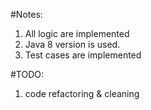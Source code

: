 #Notes:

1) All logic are implemented
2) Java 8 version is used.
3) Test cases are implemented

#TODO:

1) code refactoring & cleaning